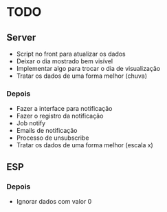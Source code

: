 # TODO

## Server

- Script no front para atualizar os dados
- Deixar o dia mostrado bem visível
- Implementar algo para trocar o dia de visualização
- Tratar os dados de uma forma melhor (chuva)

### Depois

- Fazer a interface para notificação
- Fazer o registro da notificação
- Job notify
- Emails de notificação
- Processo de unsubscribe
- Tratar os dados de uma forma melhor (escala x)

## ESP

### Depois

- Ignorar dados com valor 0
